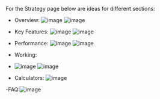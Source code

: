 For the Strategy page below are ideas for different sections:
- Overview:
  ![image](https://github.com/qodeinvestments/qodeAdvisorsWebsite/assets/132358701/f201f009-d5dd-4598-a291-502361f1ee6d)
  ![image](https://github.com/qodeinvestments/qodeAdvisorsWebsite/assets/132358701/d456853a-c67b-40a8-b4aa-8b4200918d0d)



- Key Features:
  ![image](https://github.com/qodeinvestments/qodeAdvisorsWebsite/assets/132358701/8d41335b-5ed3-4aae-ab3f-2cbbf48d3863)
  ![image](https://github.com/qodeinvestments/qodeAdvisorsWebsite/assets/132358701/dad953c3-05d4-468b-bcd4-47a233e83d86)


- Performance:
  ![image](https://github.com/qodeinvestments/qodeAdvisorsWebsite/assets/132358701/e82c537e-f437-49da-8905-7e63dd449d69)
  ![image](https://github.com/qodeinvestments/qodeAdvisorsWebsite/assets/132358701/e72f9934-0590-4f06-9784-f00554f1f5c3)


- Working:
- ![image](https://github.com/qodeinvestments/qodeAdvisorsWebsite/assets/132358701/6aff31e2-063c-4e1d-9628-ca7de9fbf7e1)
  ![image](https://github.com/qodeinvestments/qodeAdvisorsWebsite/assets/132358701/2066ad24-fc8a-49db-b7ac-ea9fd316caea)

- Calculators:
  ![image](https://github.com/qodeinvestments/qodeAdvisorsWebsite/assets/132358701/6f6556b9-c3b3-4808-9078-3f86adf7991b)

-FAQ:![image](https://github.com/qodeinvestments/qodeAdvisorsWebsite/assets/132358701/8a1c1c95-e1ab-4b41-8f49-3cd2b73473a8)
